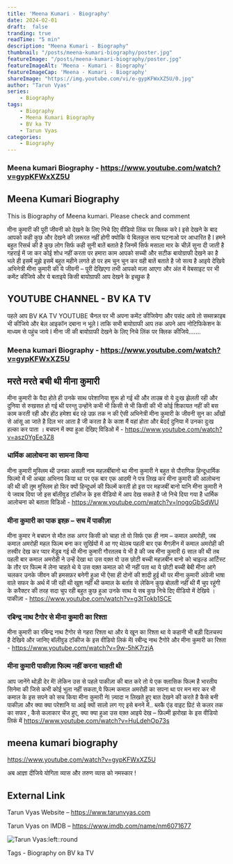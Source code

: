 ```yaml
---
title: 'Meena Kumari - Biography'
date: 2024-02-01 
draft:  false   
tranding: true  
readTime: "5 min"
description: "Meena Kumari - Biography"
thumbnail: "/posts/meena-kumari-biography/poster.jpg"
featureImage: "/posts/meena-kumari-biography/poster.jpg"
featureImageAlt: 'Meena - Kumari - Biography' 
featureImageCap: 'Meena - Kumari - Biography'
shareImage: "https://img.youtube.com/vi/e-gypKFWxXZ5U/0.jpg"
author: "Tarun Vyas"
series:
    - Biography
tags:
    - Biography
    - Meena Kumari Biography
    - BV ka TV
    - Tarun Vyas
categories:
    - Biography
---
```

### Meena kumari Biography - https://www.youtube.com/watch?v=gypKFWxXZ5U

## Meena Kumari Biography
This is Biography of Meena kumari. Please check and comment

मीना कुमारी की पूरी जीवनी को देखने के लिए निचे दिए वीडियो लिंक पर क्लिक करे I
इसे देखने के बाद आपको कही कुछ और देखने की ज़रूरत नहीं होगी क्योकि ये बिलकुल सत्य घटनाओ पर आधारित है I
हमने बहुत रिसर्च की है कुछ लोग सिर्फ कही सुनी बातें बताते है जिनमें सिर्फ मसाला मार के चीज़ें सुना दी जाती है गहराई में जा कर कोई शोध नहीं करता
पर हमारा काम आपको सच्ची और सटीक बायोग्राफी देखने का है भले ही इसमें मुझे इसमें बहुत महीने लगते हो पर हम चुन चुन कर वही बातें बताते है जो सत्य है
आइये देखिये अभिनेत्री मीना कुमारी की ये जीवनी – पूरी देखिएगा तभी आपको मज़ा आएगा और अंत में वेबसाइट पर भी कमेंट कीजिये और ये बताइये किसी बायोग्राफी आप देखने के इच्छुक है

## YOUTUBE CHANNEL - BV KA TV
पहले आप BV KA TV YOUTUBE चैनल पर भी अपना कमेंट कीजियेगा और पसंद आये तो सब्सक्राइब भी कीजिये और बेल आइकॉन दबाना न भूले I
ताकि सभी बायोग्राफी आप तक अपने आप नोटिफिकेशन के माध्यम से पहुंच जाये I
मीना जी की बायोग्राफी देखने के लिए निचे लिंक पर क्लिक कीजिये…….

### Meena kumari Biography - https://www.youtube.com/watch?v=gypKFWxXZ5U

## मरते मरते बची थी मीना कुमारी 
मीना कुमारी के पैदा होते ही उनके साथ परेशानिया शुरू हो गई थी और ताउम्र वो ये दुःख झेलती रही और दुनिया से रुखसत हो गई थी परन्तु उन्होंने कभी भी किसी से भी किसी की भी कोई शिकायत नहीं की बस काम करती रही और होंठ हमेशा बंद रहे उफ़ तक न की ऐसी अभिनेत्री मीना कुमारी के जीवनी सुन का आँखों से आंसू आ जाते है दिल भर आता है जी करता है के काश मैं वहां होता और बेदर्द दुनिया में उनका दुःख हल्का कर पाता । 
बचपन में क्या हुआ देखिए विडिओ में - https://www.youtube.com/watch?v=asz0YgEe3Z8

### धार्मिक आलोचना का सामना किया

मीना कुमारी मुस्लिम थी उनका असली नाम महज़बींबानो था मीना कुमारी ने बहुत से पौराणिक हिन्दूधार्मिक फिल्मो में भी अच्छा अभिनय किया था पर एक बार एक आदमी ने पत्र लिख कर मीना कुमारी की आलोचना की थी की तुम मुस्लिम हो फिर क्यों हिन्दूधर्म की फिल्में करती हो इस पर महजबीं बानो यानि मीना कुमारी ने ये जवाब दिया जो इस बॉलीवुड टॉकीज  के इस वीडियो में आप देख सकते है जो निचे दिया गया है
धार्मिक आलोचना को बताता विडिओ - https://www.youtube.com/watch?v=lnogoGbSdWU

### मीना कुमारी का पाक इश्क़ – सच में पाकीज़ा

मीना कुमार ने बचपन से मौत तक अगर किसी को चाहा तो वो सिर्फ एक ही नाम – कमाल अमरोही, जब कमाल अमरोही महल फिल्म बना कर सुर्खियों में आ गए थेIतब पहली बार एक मैगज़ीन में कमाल अमरोही की तस्वीर देख कर प्यार मेंडूब गई थी मीना कुमारी गौरतलब ये भी है की जब मीना कुमारी 6 साल की थी तब पहली बार कमाल अमरोही ने उन्हें देखा था उस वक़्त वो उस छोटी बच्ची महज़बीन बानो को चाइल्ड आर्टिस्ट के तौर पर फिल्म में लेना चाहते थे ये उस वक़्त कमाल को भी नहीं पता था ये छोटी बच्ची बेबी मीना आगे चलकर उनके जीवन की हमसफ़र बनेगी हुआ भी ऐसा ही दोनों की शादी हुई थी पर मीना कुमारी अंग्रेजी भाषा वाले सफर के अर्थ में जी रही थी खुश नहीं थी कमाल के बर्ताव से लेकिन कुछ बोलती नहीं थी मैं चुप रहूंगी के करैक्टर की तरह सदा चुप रही बहुत कुछ हुआ उनके साथ ये सब कुछ निचे दिए वीडियो में देखिये । 
पाकीज़ा - https://www.youtube.com/watch?v=g3tTokb1SCE

### रबिन्द्र नाथ टैगोर से मीना कुमारी का रिश्ता

मीना कुमारी का रबिन्द्र नाथ टैगोर से गहरा रिश्ता था और ये खून का रिश्ता था ये कहानी भी बड़ी दिलचस्प है देखिये और जानिए बॉलीवुड टॉकीज  के इस वीडियो लिकं मेंI
रबीन्द्र नाथ टैगोरे और मीना कुमारी का रिश्ता - https://www.youtube.com/watch?v=9w-5hK7rzjA

### मीना कुमारी पाकीज़ा फिल्म नहीं करना चाहती थी

आप जानेंगे थोड़ी देर में! लेकिन उस से पहले पाकीज़ा की बात करे तो ये एक क्लासिक फिल्म है भारतीय सिनेमा की जिसे कभी कोई भुला नहीं सकता,ये फिल्म कमाल अमरोही का सपना था पर मन मार कर भी कमाल के इस सपने को सच किया मीना कुमारी नेI
ज़्यादा न लिखते हुए बात देखने की करते है कैसे बनी पाकीज़ा और क्या क्या परेशानि या आई क्यों सालो लग गए इसे बनने में..
ब्लकै एंड वाइट प्रिटं से कलर तक का सफर , कैसे कलाकार चेंज हुए,
क्या क्या हुआ उस वक़्त आइये देख – फ़िल्मी झरोखा के इस वीडियो लिकं में https://www.youtube.com/watch?v=HuLdehOp73s

## meena kumari biography
https://www.youtube.com/watch?v=gypKFWxXZ5U

अब  आज्ञा  दीजिये  योगिता  व्यास  और  तरुण  व्यास  को  नमस्कार !

## External Link
Tarun Vyas Website – https://www.tarunvyas.com

Tarun Vyas on IMDB – https://www.imdb.com/name/nm6071677


![Tarun Vyas:left::round](/images/profile.png)

Tags -  Biography on BV ka TV 